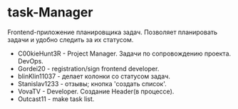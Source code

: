 # task-Manager
Frontend-приложение планировщика задач. Позволяет планировать задачи и удобно следить за их статусом.
* C00kieHunt3R - Project Manager. Задачи по сопровождению проекта. DevOps.
* Gordei20 - registration/sign frontend developer.
* blinKlin11037 - делает колонки со статусом задач.
* Stanislav1233 - отзывы; кнопка 'создать список'.
* VovaTV - Developer. Создание Header(в процессе).
* Outcast11 - make task list.
